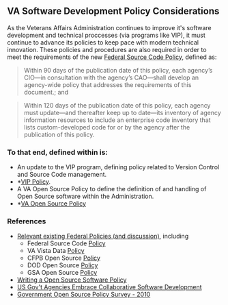 ## VA Software Development Policy Considerations

As the Veterans Affairs Administration continues to improve it's software development and technical proccesses (via programs like VIP), it must continue to advance its policies to keep pace with modern technical innovation. These policies and procedures are also required in order to meet the requirements of the new [Federal Source Code Policy](sourcecode.cio.gov), defined as:

> Within 90 days of the publication date of this policy, each agency’s CIO—in consultation with the agency’s CAO—shall develop an agency-wide policy that addresses the requirements of this document.; and

> Within 120 days of the publication date of this policy, each agency must update—and thereafter keep up to date—its inventory of agency information resources to include an enterprise code inventory that lists custom-developed code for or by the agency after the publication of this policy.

### To that end, defined within is:
* An update to the VIP program, defining policy related to Version Control and Source Code management. 
* *[VIP Policy](vip_policy.md).
* A VA Open Source Policy to define the definition of and handling of Open Source software within the Administration. 
* *[VA Open Source Policy](va_open_source_policy.md)

### References
* [Relevant existing Federal Policies (and discussion)](relevant_policy/), including
  * Federal Source Code [Policy](relevant_policy/federal_source_code_policy.md)
  * VA Vista Data [Policy](relevant_policy/vista_data_policy.md)
  * CFPB Open Source [Policy](relevant_policy/cfpb_policy.md)
  * DOD Open Source [Policy](relevant_policy/dod_policy.md)
  * GSA Open Source [Policy](relevant_policy/gsa_oss_policy.md)
* [Writing a Open Source Software Policy](https://opensource.com/business/14/1/open-source-policy-works-practice)
* [US Gov't Agencies Embrace Collaborative Software Development](http://www.cio.com/article/2390953/government-use-of-it/us-gov-t-agencies-embrace-collaborative-software-development.html)
* [Government Open Source Policy Survey - 2010](https://csis-prod.s3.amazonaws.com/s3fs-public/legacy_files/files/publication/100416_Open_Source_Policies.pdf)
